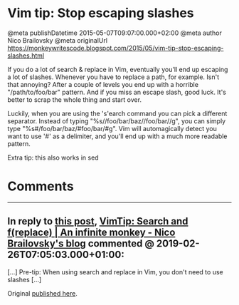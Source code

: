 # Vim tip: Stop escaping slashes

@meta publishDatetime 2015-05-07T09:07:00.000+02:00
@meta author Nico Brailovsky
@meta originalUrl https://monkeywritescode.blogspot.com/2015/05/vim-tip-stop-escaping-slashes.html

If you do a lot of search & replace in Vim, eventually you'll end up escaping a lot of slashes. Whenever you have to replace a path, for example. Isn't that annoying? After a couple of levels you end up with a horrible "\/path\/to\/foo\/bar" pattern. And if you miss an escape slash, good luck. It's better to scrap the whole thing and start over.

Luckily, when you are using the 's'earch command you can pick a different separator. Instead of typing "%s/\/foo\/bar\/baz\//foo\/bar\//g", you can simply type "%s#/foo/bar/baz/#foo/bar/#g". Vim will automagically detect you want to use '#' as a delimiter, and you'll end up with a much more readable pattern.

Extra tip: this also works in sed


# Comments

---
## In reply to [this post](), [VimTip: Search and f(replace) | An infinite monkey - Nico Brailovsky&#39;s blog](/blog_md/2019/0226_VimTipSearchandfreplace.md) commented @ 2019-02-26T07:05:03.000+01:00:

[…] Pre-tip: When using search and replace in Vim, you don't need to use slashes […]

Original [published here](/blog_md/2015/0507_VimtipStopescapingslashes.md).
